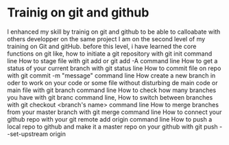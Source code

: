 # Trainig on git and github
I enhanced my skill by trainig on git and github to be able to calloabate with others developper on the same project 
I am on the second level of my training on Git and gitHub. before this level, i have learned the core functions on git like, how to initiate a git repository with git init command line
How to stage file with git add <fileName> or git add -A command line
How to get a status of your current branch with git status line
How to commit file on repo with git commit -m "message" command line
How create a new branch in oder to work on your code or some file without disturbing de main code or main file with git branch <name of branch> command line
How to check how many branches you have with git branc command line, 
How to switch between branches with git checkout <branch's name> command line
How to merge branches from your master branch with git merge <name of branch you would like to merge> command line
How to connect your github repo with your git remote add origin <link of github repository> command line 
How to push a local repo to github and make it a master repo on your github with git push --set-upstream origin <local repo>
